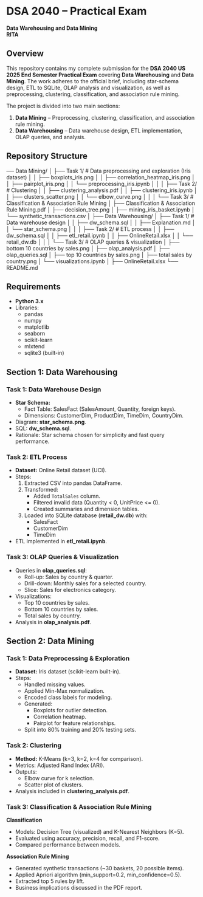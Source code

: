 # DSA 2040 – Practical Exam  
**Data Warehousing and Data Mining**  
**RITA** 

## Overview  
This repository contains my complete submission for the **DSA 2040 US 2025 End Semester Practical Exam** covering **Data Warehousing** and **Data Mining**. The work adheres to the official brief, including star-schema design, ETL to SQLite, OLAP analysis and visualization, as well as preprocessing, clustering, classification, and association rule mining.

The project is divided into two main sections:  
1. **Data Mining** – Preprocessing, clustering, classification, and association rule mining.  
2. **Data Warehousing** – Data warehouse design, ETL implementation, OLAP queries, and analysis.


## Repository Structure  
── Data Mining/
│ ├── Task 1/ # Data preprocessing and exploration (Iris dataset)
│ │ ├── boxplots_iris.png
│ │ ├── correlation_heatmap_iris.png
│ │ ├── pairplot_iris.png
│ │ └── preprocessing_iris.ipynb
│ │
│ ├── Task 2/ # Clustering
│ │ ├── clustering_analysis.pdf
│ │ ├── clustering_iris.ipynb
│ │ ├── clusters_scatter.png
│ │ └── elbow_curve.png
│ │
│ └── Task 3/ # Classification & Association Rule Mining
│ ├── Classification & Association Rule Mining.pdf
│ ├── decision_tree.png
│ ├── mining_iris_basket.ipynb
│ └── synthetic_transactions.csv
│
├── Data Warehousing/
│ ├── Task 1/ # Data warehouse design
│ │ ├── dw_schema.sql
│ │ ├── Explanation.md
│ │ └── star_schema.png
│ │
│ ├── Task 2/ # ETL process
│ │ ├── dw_schema.sql
│ │ ├── etl_retail.ipynb
│ │ ├── OnlineRetail.xlsx
│ │ └── retail_dw.db
│ │
│ └── Task 3/ # OLAP queries & visualization
│ ├── bottom 10 countries by sales.png
│ ├── olap_analysis.pdf
│ ├── olap_queries.sql
│ ├── top 10 countries by sales.png
│ ├── total sales by country.png
│ └── visualizations.ipynb
│
├── OnlineRetail.xlsx
└── README.md



## Requirements  

- **Python 3.x**
- Libraries:
  - pandas
  - numpy
  - matplotlib
  - seaborn
  - scikit-learn
  - mlxtend
  - sqlite3 (built-in)



## Section 1: Data Warehousing  

### Task 1: Data Warehouse Design  
- **Star Schema:**  
  - Fact Table: SalesFact (SalesAmount, Quantity, foreign keys).  
  - Dimensions: CustomerDim, ProductDim, TimeDim, CountryDim.  
- Diagram: **star_schema.png**.  
- SQL: **dw_schema.sql**.  
- Rationale: Star schema chosen for simplicity and fast query performance.


### Task 2: ETL Process  
- **Dataset:** Online Retail dataset (UCI).  
- Steps:
  1. Extracted CSV into pandas DataFrame.
  2. Transformed:
     - Added `TotalSales` column.
     - Filtered invalid data (Quantity < 0, UnitPrice <= 0).
     - Created summaries and dimension tables.
  3. Loaded into SQLite database (**retail_dw.db**) with:
     - SalesFact
     - CustomerDim
     - TimeDim
- ETL implemented in **etl_retail.ipynb**.


### Task 3: OLAP Queries & Visualization  
- Queries in **olap_queries.sql**:
  - Roll-up: Sales by country & quarter.
  - Drill-down: Monthly sales for a selected country.
  - Slice: Sales for electronics category.
- Visualizations:
  - Top 10 countries by sales.
  - Bottom 10 countries by sales.
  - Total sales by country.
- Analysis in **olap_analysis.pdf**.



## Section 2: Data Mining  

### Task 1: Data Preprocessing & Exploration  
- **Dataset:** Iris dataset (scikit-learn built-in).  
- Steps:
  - Handled missing values.
  - Applied Min-Max normalization.
  - Encoded class labels for modeling.
  - Generated:
    - Boxplots for outlier detection.
    - Correlation heatmap.
    - Pairplot for feature relationships.
  - Split into 80% training and 20% testing sets.


### Task 2: Clustering  
- **Method:** K-Means (k=3, k=2, k=4 for comparison).  
- Metrics: Adjusted Rand Index (ARI).  
- Outputs:
  - Elbow curve for k selection.
  - Scatter plot of clusters.
- Analysis included in **clustering_analysis.pdf**.


### Task 3: Classification & Association Rule Mining  

**Classification**  
- Models: Decision Tree (visualized) and K-Nearest Neighbors (K=5).  
- Evaluated using accuracy, precision, recall, and F1-score.  
- Compared performance between models.  

**Association Rule Mining**  
- Generated synthetic transactions (~30 baskets, 20 possible items).  
- Applied Apriori algorithm (min_support=0.2, min_confidence=0.5).  
- Extracted top 5 rules by lift.  
- Business implications discussed in the PDF report.

